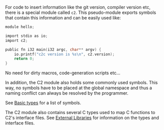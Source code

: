 
For code to insert information like the git version, compiler version etc,
there is a special module called `c2`. This pseudo-module exports symbols that contain
this information and can be easily used like:

```c
module hello;

import stdio as io;
import c2;

public fn i32 main(i32 argc, char** argv) {
    io.printf("c2c version is %s\n", c2.version);
    return 0;
}
```
No need for dirty macros, code-generation scripts etc...

In addition, the C2 module also holds some commonly used symbols. This way, no symbols
have to be placed at the global namespace and thus a naming conflict can always be
resolved by the programmer.

See [Basic types](../language/basic_types.md) for a list of symbols.

The C2 module also contains several C types used to map C functions to C2's interface files.
See [External Libraries](libraries/) for information on the types and interface files.

